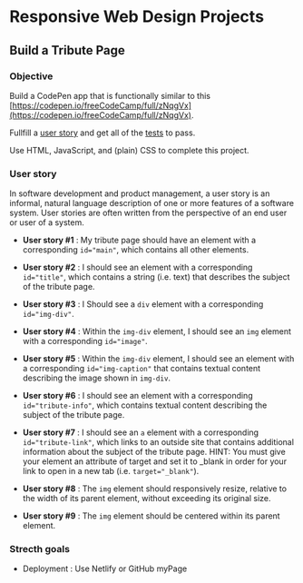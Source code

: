 # Responsive Web Design Projects

## Build a Tribute Page

### Objective
Build a CodePen app that is functionally similar to this [https://codepen.io/freeCodeCamp/full/zNqgVx](https://codepen.io/freeCodeCamp/full/zNqgVx).

Fullfill a [user story](https://en.wikipedia.org/wiki/User_story) and get all of the [tests](https://www.freecodecamp.org/learn/responsive-web-design/responsive-web-design-projects/build-a-tribute-page) to pass.

Use HTML, JavaScript, and (plain) CSS to complete this project.


### User story
In software development and product management, a user story is an informal, natural language description of one or more features of a software system. User stories are often written from the perspective of an end user or user of a system.

- **User story #1** : My tribute page should have an element with a corresponding `id="main"`, which contains all other elements.

- **User story #2** : I should see an element with a corresponding `id="title"`, which contains a string (i.e. text) that describes the subject of the tribute page.

- **User story #3** : I Should see a `div` element with a corresponding `id="img-div"`.

- **User story #4** : Within the `img-div` element, I should see an `img` element with a corresponding `id="image"`.

- **User story #5** : Within the `img-div` element, I should see an element with a corresponding `id="img-caption"` that contains textual content describing the image shown in `img-div`.

- **User story #6** : I should see an element with a corresponding `id="tribute-info"`, which contains textual content describing the subject of the tribute page.

- **User story #7** : I should see an `a` element with a corresponding `id="tribute-link"`, which links to an outside site that contains additional information about the subject of the tribute page. HINT: You must give your element an attribute of target and set it to _blank in order for your link to open in a new tab (i.e. `target="_blank"`).

- **User story #8** : The `img` element should responsively resize, relative to the width of its parent element, without exceeding its original size.

- **User story #9** : The `img` element should be centered within its parent element.

### Strecth goals
- Deployment : Use Netlify or GitHub myPage